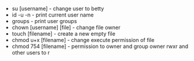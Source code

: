- su [username] - change user to betty
- id -u -n - print current user name
- groups - print user groups
- chown [username] [file] - change file owner
- touch [filename] - create a new empty file
- chmod u+x [filename] - change execute permission of file
- chmod 754 [filename] - permission to owner and group owner rwxr and other users to r
